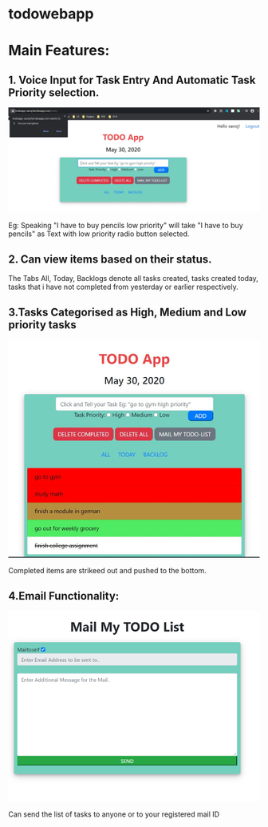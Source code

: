 # todowebapp

# Main Features:
  
  ## 1. Voice Input for Task Entry And Automatic Task Priority selection.
  ![](imagesfolder/voice2.png)
  
  Eg:  Speaking "I have to buy pencils low priority" will take "I have to buy pencils" as Text with low priority radio button selected.
  
  ## 2. Can view items based on their status.
  
  The Tabs All, Today, Backlogs denote all tasks created, tasks created today, tasks that i have not completed from yesterday or earlier respectively.
  
  
  ## 3.Tasks Categorised as High, Medium and Low priority tasks
  
  ![](imagesfolder/todoapp.png)
  
  Completed items are strikeed out and pushed to the bottom.
  
  
  ## 4.Email Functionality:
  
  ![](imagesfolder/mail.png)
  
  Can send the list of tasks to anyone or to your registered mail ID
